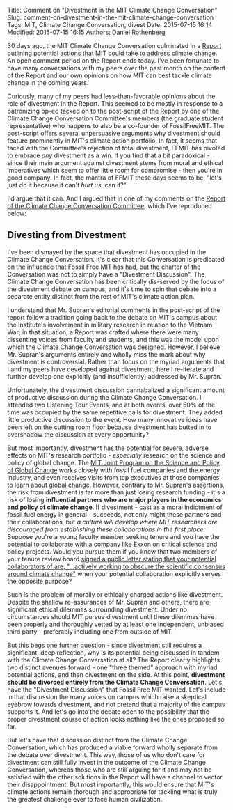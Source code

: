 Title: Comment on "Divestment in the MIT Climate Change Conversation"
Slug: comment-on-divestment-in-the-mit-climate-change-conversation
Tags: MIT, Climate Change Conversation, divest
Date: 2015-07-15 16:14
Modified: 2015-07-15 16:15
Authors: Daniel Rothenberg

30 days ago, the MIT Climate Change Conversation culminated in a [Report outlining potential actions that MIT could take to address climate change][Report]. An open comment period on the Report ends today. I've been fortunate to have many conversations with my peers over the past month on the content of the Report and our own opinions on how MIT can best tackle climate change in the coming years.

[Report]: http://web.mit.edu/vpr/climate/climatereport.html

Curiously, many of my peers had less-than-favorable opinions about the role of divestment in the Report. This seemed to be mostly in response to a patronizing op-ed tacked on to the post-script of the Report by one of the Climate Change Conversation Committee's members (the graduate student representative) who happens to also be a co-founder of FossilFreeMIT. The post-script offers several unpersuasive arguments why divestment should feature prominently in MIT's climate action portfolio. In fact, it seems that faced with the Committee's rejection of total divestment, FFMIT has pivoted to embrace *any* divestment as a win. If you find that a bit paradoxical - since their main argument against divestment stems from moral and ethical imperatives which seem to offer little room for compromise - then you're in good company. In fact, the mantra of FFMIT these days seems to be, "let's just do it because it can't *hurt us*, can it?"

I'd argue that it can. And I argued that in one of my comments on the [Report of the Climate Change Conversation Committee][Report], which I've reproduced below:

## Divesting from Divestment
I've been dismayed by the space that divestment has occupied in the Climate Change Conversation. It's clear that this Conversation is predicated on the influence that Fossil Free MIT has had, but the charter of the Conversation was not to simply have a "Divestment Discussion". The Climate Change Conversation has been critically dis-served by the focus of the divestment debate on campus, and it's time to spin that debate into a separate entity distinct from the rest of MIT's climate action plan.

I understand that Mr. Supran's editorial comments in the post-script of the report follow a tradition going back to the debate on MIT's campus about the Institute's involvement in military research in relation to the Vietnam War; in that situation, a Report was crafted where there were many dissenting voices from faculty and students, and this was the model upon which the Climate Change Conversation was designed. However, I believe Mr. Supran's arguments entirely and wholly miss the mark about why divestment is controversial. Rather than focus on the myriad arguments that I and my peers have developed against divestment, here I re-iterate and further develop one explicitly (and insufficiently) addressed by Mr. Supran.

Unfortunately, the divestment discussion cannabalized a significant amount of productive discussion during the Climate Change Conversation. I attended two Listening Tour Events, and at both events, over 50% of the time was occupied by the same repetitive calls for divestment. They added little productive discussion to the event. How many innovative ideas have been left on the cutting room floor because divestment has butted in to overshadow the discussion at every opportunity?

But most importantly, divestment has the potential for severe, adverse effects on MIT's research portfolio - *especially* research on the science and policy of global change. The [MIT Joint Program on the Science and Policy of Global Change](http://globalchange.mit.edu) works closely with fossil fuel companies and the energy industry, and even receives visits from top executives at those companies to learn about global change. However, contrary to Mr. Supran's assertions, the risk from divestment is far more than just losing research funding - it's a risk of losing **influential partners who are major players in the economics and policy of climate change**. If divestment - cast as a moral indictment of fossil fuel energy in general - succeeds, not only might these partners end their collaborations, but *a culture will develop where MIT researchers are discouraged from establishing these collaborations in the first place*. Suppose you're a young faculty member seeking tenure and you have the potential to collaborate with a company like Exxon on critical science and policy projects. Would you pursue them if you knew that two members of your tenure review board [signed a public letter stating that your potential collaborators of are, "...actively working to obscure the scientific consensus around climate change"](http://tech.mit.edu/V135/N16/faculty.html) when your potential collaboration explicitly serves the opposite purpose?

Such is the problem of morally or ethically charged actions like divestment. Despite the shallow re-assurances of Mr. Supran and others, there are significant ethical dilemmas surrounding divestment. Under no circumstances should MIT pursue divestment until these dilemmas have been properly and thoroughly vetted by at least one independent, unbiased third party - preferably including one from outside of MIT.

But this begs one further question - since divestment still requires a significant, deep reflection, why is its potential being discussed in tandem with the Climate Change Conversation at all? The Report clearly highlights two distinct avenues forward - one "three themed" approach with myriad potential actions, and then divestment on the side. At this point, **divestment should be divorced entirely from the Climate Change Conversation**. Let's have the "Divestment Discussion" that Fossil Free MIT wanted. Let's include in that discussion the many voices on campus which raise a skeptical eyebrow towards divestment, and not pretend that a majority of the campus supports it. And let's go into the debate open to the possibility that the proper divestment course of action looks nothing like the ones proposed so far.

But let's have that discussion distinct from the Climate Change Conversation, which has produced a viable forward wholly separate from the debate over divestment. This way, those of us who don't care for divestment can still fully invest in the outcome of the Climate Change Conversation, whereas those who are still arguing for it and may not be satisfied with the other solutions in the Report will have a channel to vector their disappointment. But most importantly, this would ensure that MIT's climate actions remain thorough and appropriate for tackling what is truly the greatest challenge ever to face human civilization.

